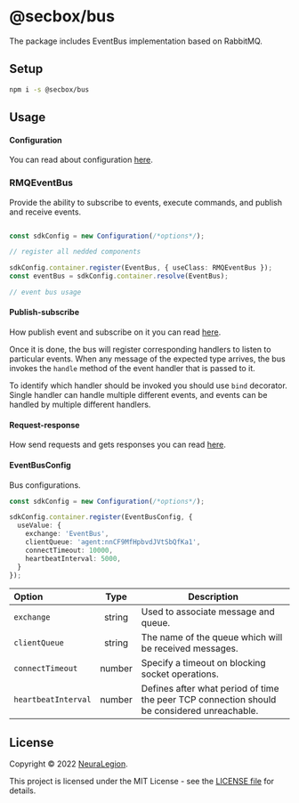 # @secbox/bus

The package includes EventBus implementation based on RabbitMQ.

## Setup

```bash
npm i -s @secbox/bus
```

## Usage

#### Configuration

You can read about configuration [here](https://github.com/NeuraLegion/secbox-sdk-js/blob/master/packages/core/README.md#configuration).

### RMQEventBus

Provide the ability to subscribe to events, execute commands, and  publish and receive events.

```ts

const sdkConfig = new Configuration(/*options*/);

// register all nedded components

sdkConfig.container.register(EventBus, { useClass: RMQEventBus });
const eventBus = sdkConfig.container.resolve(EventBus);

// event bus usage
```

#### Publish-subscribe

How publish event and subscribe on it you can read [here](https://github.com/NeuraLegion/secbox-sdk-js/blob/master/packages/core/README.md#publish-subscribe).

Once it is done, the bus will register corresponding handlers to listen to particular events. When any message of the expected type arrives, the bus invokes the `handle` method of the event handler that is passed to it.

To identify which handler should be invoked you should use `bind` decorator.
Single handler can handle multiple different events, and events can be handled by multiple different handlers.

#### Request-response

How send requests and gets responses you can read [here](https://github.com/NeuraLegion/secbox-sdk-js/blob/master/packages/core/README.md#request-response).

#### EventBusConfig

Bus configurations.

```ts
const sdkConfig = new Configuration(/*options*/);

sdkConfig.container.register(EventBusConfig, {
  useValue: {
    exchange: 'EventBus',
    clientQueue: 'agent:nnCF9MfHpbvdJVtSbQfKa1',
    connectTimeout: 10000,
    heartbeatInterval: 5000,
  }
});
```

|        Option       |  Type  | Description                                                                                |
|:--------------------|:------:|--------------------------------------------------------------------------------------------|
| `exchange`          | string | Used to associate message and queue.                                                       |
| `clientQueue`       | string | The name of the queue which will be received messages.                                     |
| `connectTimeout`    | number | Specify a timeout on blocking socket operations.                                           |
| `heartbeatInterval` | number | Defines after what period of time the peer TCP connection should be considered unreachable.|

## License

Copyright © 2022 [NeuraLegion](https://github.com/NeuraLegion).

This project is licensed under the MIT License - see the [LICENSE file](LICENSE) for details.

